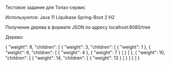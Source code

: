 Тестовое задание для Топаз-сервис

Используются:
Java 11
Liquibase
Spring-Boot 2
H2

Получение дерева в формате JSON по адресу localhost:8080/tree

Дерево:

{
  "weight": 8,
  "children": [
    {
      "weight": 3,
      "children": [
        {
          "weight": 1
        },
        {
          "weight": 6,
          "children": [
            {
              "weight": 4
            },
            {
              "weight": 7
            }
          ]
        }
      ]
    },
    {
      "weight": 10,
      "children": [
        {
          "weight": 14,
          "children": [
            {
              "weight": 13
            }
          ]
        }
      ]
    }
  ]
}
